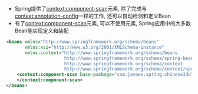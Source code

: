
* Spring提供了<context:component-scan>元素, 除了完成与<context:annotation-config>一样的工作, 还可以自动检测和定义Bean
* 有了<context:component-scan>元素, 可以不使用<bean>元素, Spring应用中的大多数Bean能实现定义和装配
```xml
<beans xmlns="http://www.springframework.org/schema/beans"
       xmlns:xsi="http://www.w3.org/2001/XMLSchema-instance"
       xmlns:context="http://www.springframework.org/schema/beans
                      http://www.springframework.org/schema/spring-beans-3.0.xsd
                      http://www.springframework.org/schema/context
                      http://www.springframework.org/schema/context/spring-context-3.0.xsd">
    <context:component-scan base-package="com.javaee.spring.chineseIdol">
    </context:component-scan>
</beans>
```

